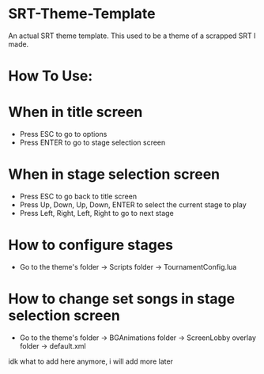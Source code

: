 # SRT-Theme-Template

An actual SRT theme template. This used to be a theme of a scrapped SRT I made.

# How To Use:
# When in title screen
- Press ESC to go to options
- Press ENTER to go to stage selection screen
 
# When in stage selection screen
- Press ESC to go back to title screen
- Press Up, Down, Up, Down, ENTER to select the current stage to play
- Press Left, Right, Left, Right to go to next stage

# How to configure stages
- Go to the theme's folder -> Scripts folder -> TournamentConfig.lua

# How to change set songs in stage selection screen
- Go to the theme's folder -> BGAnimations folder -> ScreenLobby overlay folder -> default.xml

idk what to add here anymore, i will add more later
